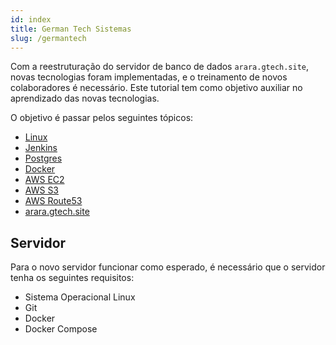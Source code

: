 ```yaml
---
id: index
title: German Tech Sistemas
slug: /germantech
---
```


Com a reestruturação do servidor de banco de dados `arara.gtech.site`, novas tecnologias foram implementadas, e o treinamento de novos colaboradores é necessário. Este tutorial tem como objetivo auxiliar no aprendizado das novas tecnologias.

O objetivo é passar pelos seguintes tópicos:

- [Linux](germantech/linux)
- [Jenkins](germantech/jenkins)
- [Postgres](germantech/postgres)
- [Docker](germantech/docker)
- [AWS EC2](germantech/aws_ec2)
- [AWS S3](germantech/aws_s3)
- [AWS Route53](germantech/aws_route53)
- [arara.gtech.site](germantech/arara_gtech_site)

## Servidor

Para o novo servidor funcionar como esperado, é necessário que o servidor tenha os seguintes requisitos:

- Sistema Operacional Linux 
- Git
- Docker
- Docker Compose